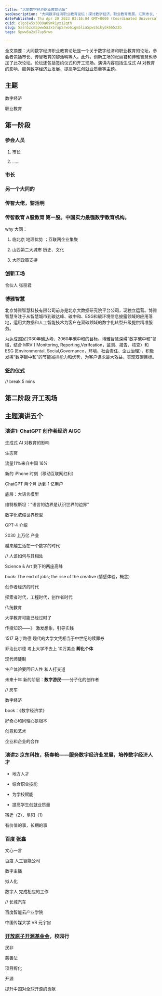 ```yaml
---
title: "大同数字经济职业教育论坛"
seoDescription: "大同数字经济职业教育论坛：探讨数字经济、职业教育发展，汇聚市长、传智教育黎活明等专家，涉及生成式AI、服务数字经济、提高学生创就业质量等议题。"
datePublished: Thu Apr 20 2023 03:16:04 GMT+0000 (Coordinated Universal Time)
cuid: clgojw5x3000a09mk1yx12qth
slug: 5asn5zcm5pww5a2x57up5rwo6igm5lia5pwz6iky6k665z2b
tags: 5pww5a2x57up5rwo

---
```


全文摘要：大同数字经济职业教育论坛是一个关于数字经济和职业教育的论坛，参会者包括市长、传智教育的黎活明等人。此外，创新工场的张丽君和博雅智慧也参加了此次论坛。论坛还包括签约仪式和开工现场。演讲内容包括生成式 AI 对教育的影响、服务数字经济业发展、提高学生创就业质量等主题。

## 主题

数字经济

职业教育

## 第一阶段

### 参会人员

1. 市长
    
2. ……
    

### 市长

### 另一个大同的

### 传智大佬，黎活明

### 传智教育 A股教育 第一股。中国实力最强数字教育机构。

why 大同：

1. 临北京 地理优势 ；互联网企业集聚
    
2. 山西第二大城市 历史、文化
    
3. 大同政策支持
    

### 创新工场

合伙人 张丽君

### 博雅智慧

北京博雅智慧科技有限公司前身是北京大数据研究院平台公司，现独立运营。博雅智慧专注于从智慧城市到碳达峰、碳中和、ESG和碳环境信息披露领域的应用落地，运用大数据和人工智能技术为客户在双碳领域的数字化转型升级提供精准服务。

为达成国家2030年碳达峰、2060年碳中和的目标，博雅智慧深耕“数字碳中和”领域，结合 MRV ( Monitoring, Reporting,Verifcation，监测、报告、核查）和ESG (Environmental, Social,Governance，环境、社会责任、企业治理），积极发挥“数字碳中和”的节能减排能力和优势，为客户谋求最大效益，实现双碳目标。

### 签约仪式

// break 5 mins

## 第二阶段 开工现场

## 主题演讲五个

### 演讲1: ChatGPT 创作者经济 AIGC

生成式 AI 对教育的影响

生态官

流量11%来自中国 16%

新的 iPhone 时刻（移动互联网红利）

ChatGPT 两个月 达到 1 亿用户

底层：大语言模型

维特根斯坦：“语言的边界是认识世界的边界”

数字化浓缩世界模型

GPT-4 介绍

2030 上万亿 产业

越来越生活在一个数字的时代

// 人该如何与其相处

Science & Art 剩下的两座高峰

book: The end of jobs; the rise of the creative (情感体验，概念)

创作者经济的时代

探索者时代，工程时代，创作者时代

传统教育

大学教育可能已经过时了

传授知识——》 激发想象，引导实践

1517 马丁路德 现代的大学文凭相当于中世纪的赎罪券

乔治比尔德 考上大学不去上 10万美金 **孵化个体**

现代师徒制

生产体验要回归人性 和人打交道

未来十年 新的阶层：**数字游民**——分子化的创作者

// 房车

数字经济

book：《数字经济学》

好奇心和同理心是根本

创意和艺术

企业和企业的合作

### 演讲2:京东科技，杨春艳——服务数字经济业发展，培养数字经济人才

* 地方人才
    
* 综合职业技能
    
* 为学校赋能
    
* 提高学生创就业质量
    

宿迁（2）、阜阳（1）

有价值的事，长期的事

### 百度 张鑫

文心一言

百度 人工智能公司

数字主播

拟人化

数字人 完成相应的工作

// 长城汽车

百度智能云产业学院

中国传媒大学 VR 元宇宙

### [开放原子开源基金会](https://www.openatom.org/home)，校园行

民非

慈善法

项目孵化

开源

提升中国对全球开源的贡献